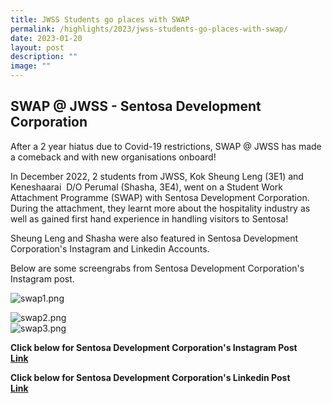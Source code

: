 ```yaml
---
title: JWSS Students go places with SWAP
permalink: /highlights/2023/jwss-students-go-places-with-swap/
date: 2023-01-20
layout: post
description: ""
image: ""
---
```

SWAP @ JWSS - Sentosa Development Corporation
------
After a 2 year hiatus due to Covid-19 restrictions, SWAP @ JWSS has made a comeback and with new organisations onboard!   
  
In December 2022, 2 students from JWSS, Kok Sheung Leng (3E1) and Keneshaarai  D/O Perumal (Shasha, 3E4), went on a Student Work Attachment Programme (SWAP) with Sentosa Development Corporation. During the attachment, they learnt more about the hospitality industry as well as gained first hand experience in handling visitors to Sentosa!  
  
Sheung Leng and Shasha were also featured in Sentosa Development Corporation's Instagram and Linkedin Accounts.   
  
Below are some screengrabs from Sentosa Development Corporation's Instagram post.  
  
  
![swap1.png](https://jurongwestsec-moe-edu-sg-admin.cwp.sg/qql/slot/u198/Highlights/2022/SWAP/swap1.png)  
  
![swap2.png](https://jurongwestsec-moe-edu-sg-admin.cwp.sg/qql/slot/u198/Highlights/2022/SWAP/swap2.png)  
![swap3.png](https://jurongwestsec-moe-edu-sg-admin.cwp.sg/qql/slot/u198/Highlights/2022/SWAP/swap3.png)  
  
  
  
  
  
  
  
  
  
  
  
  
  
  
  
  
  
  
  
  
  
**Click below for Sentosa Development Corporation's Instagram Post  
[Link](https://www.instagram.com/p/CmyYKWAudvP/?utm_source=ig_web_copy_link)**  
  
  
**Click below for Sentosa Development Corporation's Linkedin Post  
[Link](https://www.linkedin.com/feed/update/urn:li:activity:7015883413496741888)**